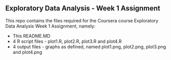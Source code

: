 ## Exploratory Data Analysis - Week 1 Assignment

This repo contains the files required for the Coursera course Exploratory Data Analysis Week 1 Assignment, namely:

* This README.MD
* 4 R script files - plot1.R, plot2.R, plot3.R and plot4.R
* 4 output files - graphs as defined, named plot1.png, plot2.png, plot3.png and plot4.png
